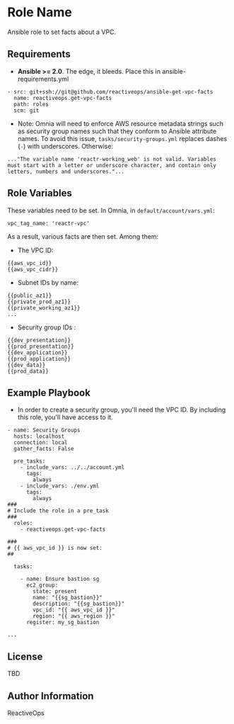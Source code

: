 Role Name
=========

Ansible role to set facts about a VPC.

Requirements
------------

* **Ansible >= 2.0**. The edge, it bleeds. Place this in ansible-requirements.yml 

```
- src: git+ssh://git@github.com/reactiveops/ansible-get-vpc-facts
  name: reactiveops.get-vpc-facts
  path: roles
  scm: git
```

* Note: Omnia will need to enforce AWS resource metadata strings such as security group names such that they conform to Ansible attribute names.  To avoid this issue, `tasks/security-groups.yml` replaces dashes (`-`) with underscores. Otherwise:

```
..."The variable name 'reactr-working_web' is not valid. Variables must start with a letter or underscore character, and contain only letters, numbers and underscores."...
```


Role Variables
--------------

These variables need to be set. In Omnia, in `default/account/vars.yml`:

```
vpc_tag_name: 'reactr-vpc'
```

As a result, various facts are then set. Among them:

* The VPC ID:

```
{{aws_vpc_id}}
{{aws_vpc_cidr}}
```

* Subnet IDs by name:

```
{{public_az1}}
{{private_prod_az1}}
{{private_working_az1}}
...
```

* Security group IDs :

```
{{dev_presentation}}
{{prod_presentation}}
{{dev_application}}
{{prod_application}}
{{dev_data}}
{{prod_data}}
```

Example Playbook
----------------
* In order to create a security group, you'll need the VPC ID. By including this role, you'll have access to it. 

```
- name: Security Groups
  hosts: localhost
  connection: local
  gather_facts: False

  pre_tasks:
    - include_vars: ../../account.yml
      tags:
        always
    - include_vars: ./env.yml
      tags:
        always
###
# Include the role in a pre_task
###
  roles:
    - reactiveops.get-vpc-facts

###
# {{ aws_vpc_id }} is now set:
##

  tasks:

    - name: Ensure bastion sg
      ec2_group:
        state: present        
        name: "{{sg_bastion}}"
        description: "{{sg_bastion}}"
        vpc_id: "{{ aws_vpc_id }}"
        region: "{{ aws_region }}"
      register: my_sg_bastion

...
```

License
-------

TBD

Author Information
------------------

ReactiveOps